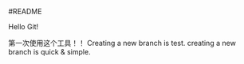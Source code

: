 #README

Hello Git!

第一次使用这个工具！！
Creating a new branch is test.
creating a new branch is quick & simple.

